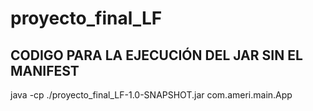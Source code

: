# proyecto_final_LF

## CODIGO PARA LA EJECUCIÓN DEL JAR SIN EL MANIFEST

java -cp ./proyecto_final_LF-1.0-SNAPSHOT.jar com.ameri.main.App